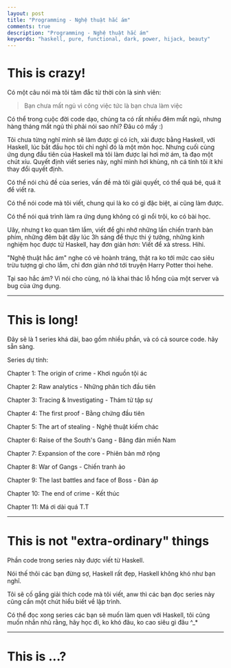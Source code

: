 ```yaml
---
layout: post
title: "Programming - Nghệ thuật hắc ám"
comments: true
description: "Programming - Nghệ thuật hắc ám"
keywords: "haskell, pure, functional, dark, power, hijack, beauty"
---
```



# This is crazy!

Có một câu nói mà tôi tâm đắc từ thời còn là sinh viên:

> Bạn chưa mất ngủ vì công việc tức là bạn chưa làm việc

Có thể trong cuộc đời code dạo, chúng ta có rất nhiều đêm mất ngủ, nhưng hàng tháng mất ngủ thì phải nói sao nhỉ? Đâu có mấy :)

Tôi chưa từng nghĩ mình sẽ làm được gì có ích, xài được bằng Haskell, với Haskell, lúc bắt đầu học tôi chỉ nghĩ đó là một môn học. Nhưng cuối cùng ứng dụng đầu tiên của Haskell mà tôi làm được lại hơi mờ ám, tà đạo một chút xíu. Quyết định viết series này, nghĩ mình hơi khùng, nh cá tính tôi ít khi thay đổi quyết định.

Có thể nói chủ đề của series, vấn đề mà tôi giải quyết, có thể quá bé, quá ít để viết ra.

Có thể nói code mà tôi viết, chung qui là ko có gì đặc biệt, ai cũng làm được.

Có thể nói quá trình làm ra ứng dụng không có gì nổi trội, ko có bài học.

Uây, nhưng t ko quan tâm lắm, viết để ghi nhớ những lần chiến tranh bàn phím, những đêm bật dậy lúc 3h sáng để thực thi ý tưởng, những kinh nghiệm học được từ Haskell, hay đơn giản hơn: Viết để xả stress. Hihi.

"Nghệ thuật hắc ám" nghe có vẻ hoành tráng, thật ra ko tới mức cao siêu trừu tượng gì cho lắm, chỉ đơn giản nhớ tới truyện Harry Potter thoi hehe.

Tại sao hắc ám? Vì nói cho cùng, nó là khai thác lỗ hổng của một server và bug của ứng dụng.

---

# This is long!

Đây sẽ là 1 series khá dài, bao gồm nhiều phần, và có cả source code. hãy sẵn sàng.

Series dự tính:

Chapter 1: The origin of crime - Khơi nguồn tội ác

Chapter 2: Raw analytics - Những phân tích đầu tiên

Chapter 3: Tracing & Investigating - Thám tử tập sự

Chapter 4: The first proof - Bằng chứng đầu tiên

Chapter 5: The art of stealing - Nghệ thuật kiếm chác

Chapter 6: Raise of the South's Gang - Băng đản miền Nam

Chapter 7: Expansion of the core - Phiên bản mở rộng

Chapter 8: War of Gangs - Chiến tranh ảo

Chapter 9: The last battles and face of Boss - Đàn áp

Chapter 10: The end of crime - Kết thúc 

Chapter 11: Má ơi dài quá T.T

---

# This is not "extra-ordinary" things

Phần code trong series này được viết từ Haskell.

Nói thế thôi các bạn đừng sợ, Haskell rất đẹp, Haskell không khó như bạn nghĩ.

Tôi sẽ cố gắng giải thích code mà tôi viết, anw thì các bạn đọc series này cũng cần một chút hiểu biết về lập trình.

Có thể đọc xong series các bạn sẽ muốn làm quen với Haskell, tôi cũng muốn nhắn nhủ rằng, hãy học đi, ko khó đâu, ko cao siêu gì đâu ^_*

---

# This is ...?